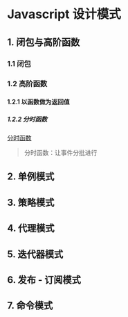 # Javascript 设计模式

## 1. 闭包与高阶函数

### 1.1 闭包

### 1.2 高阶函数

#### 1.2.1 以函数做为返回值

##### 1.2.2 分时函数

[分时函数](https://github.com/zo11o/leetcode/blob/master/design-pattern/timerSlice)

> 分时函数：让事件分批进行 

## 2. 单例模式

## 3. 策略模式

## 4. 代理模式

## 5. 迭代器模式

## 6. 发布 - 订阅模式

## 7. 命令模式
